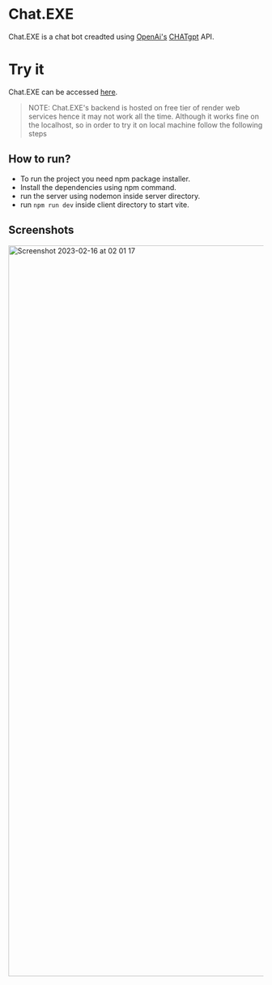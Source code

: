 # Chat.EXE

Chat.EXE is a chat bot creadted using [OpenAi's](https://openai.com/api/) [CHATgpt](https://openai.com/blog/chatgpt/) API.


# Try it

Chat.EXE can be accessed [here](https://chat-exe.vercel.app/).

> NOTE: Chat.EXE's backend is hosted on free tier of render web services hence it may not work all the time. Although it works fine on the localhost, so in order to try it on local machine follow the following steps

## How to run?

 - To run the project you need npm package installer.
 - Install the dependencies using npm command.
 - run the server using nodemon inside server directory.
 - run `npm run dev` inside client directory to start vite.

## Screenshots

<img width="1440" alt="Screenshot 2023-02-16 at 02 01 17" src="https://user-images.githubusercontent.com/80591258/219417006-efdafca8-3589-40f0-9efb-cf8ca0fb773a.png">
